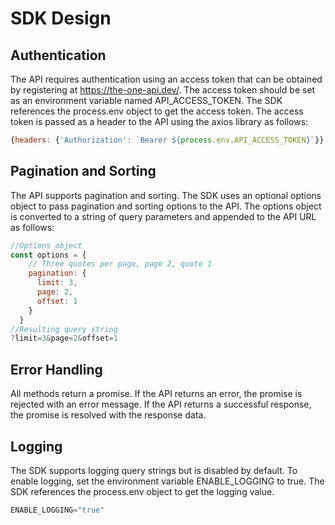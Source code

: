 # SDK Design

## Authentication
The API requires authentication using an access token that can be obtained by registering at https://the-one-api.dev/. The access token should be set as an environment variable named API_ACCESS_TOKEN. The SDK references the process.env object to get the access token.
The access token is passed as a header to the API using the axios library as follows:
```javascript
{headers: {'Authorization': `Bearer ${process.env.API_ACCESS_TOKEN}`}}
```

## Pagination and Sorting
The API supports pagination and sorting. The SDK uses an optional options object to pass pagination and sorting options to the API. The options object is converted to a string of query parameters and appended to the API URL as follows:
```javascript
//Options object
const options = {
    // Three quotes per page, page 2, quote 1
    pagination: {
      limit: 3,
      page: 2,
      offset: 1
    }
  }
//Resulting query string
?limit=3&page=2&offset=1
```

## Error Handling
All methods return a promise. If the API returns an error, the promise is rejected with an error message. If the API returns a successful response, the promise is resolved with the response data.

## Logging
The SDK supports logging query strings but is disabled by default. To enable logging, set the environment variable ENABLE_LOGGING to true. The SDK references the process.env object to get the logging value.
```javascript
ENABLE_LOGGING="true"
```
